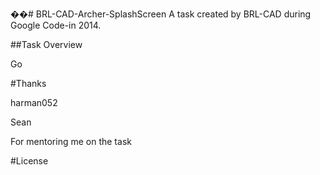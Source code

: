 ��# BRL-CAD-Archer-SplashScreen
A task created by BRL-CAD during Google Code-in 2014.

##Task Overview

Go

#Thanks

harman052

Sean

For mentoring me on the task

#License
